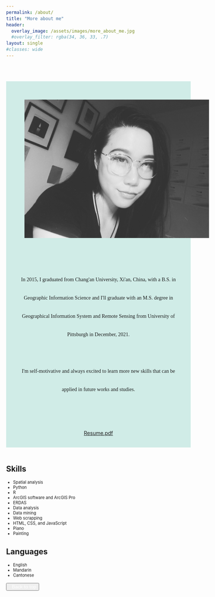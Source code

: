 ```yaml
---
permalink: /about/
title: "More about me"
header:
  overlay_image: /assets/images/more_about_me.jpg
  #overlay_filter: rgba(34, 36, 33, .7)
layout: single
#classes: wide
---
```

<br><br>
<div style="background-color:#D0ECE7;">
    <img src="/assets/images/bio-photo3.jpg" style="padding:10%">
    <p style="font-family:Garamond;font-size:100%;text-align:center;line-height:50px;margin-top:35px;margin-bottom:35px; margin-left:35px; margin-right:35px">In 2015, I graduated from Chang'an University, Xi'an, China, with a B.S. in Geographic Information Science and I'll graduate with an M.S. degree in Geographical Information System and Remote Sensing from University of Pittsburgh in December, 2021.<br><br>I'm self-motivative and always excited to learn more new skills that can be applied in future works and studies.<br><br></p>
    <p style="text-align:center">
        <a href="/assets/Resume_ShangbinTANG_version20250512.pdf" class="btn btn--primary" target='_blank'> Resume.pdf</a>
    </p><br>
</div>
<br>
<h2>Skills</h2>
<ul style="font-size:80%">
    <li>Spatial analysis</li>
    <li>Python</li>
    <li>R</li>
    <li>ArcGIS software and ArcGIS Pro</li>
    <li>ERDAS</li>
    <li>Data analysis</li>
    <li>Data mining</li>
    <li>Web scrapping</li>
    <li>HTML, CSS, and JavaScript</li>
    <li>Piano</li>
    <li>Painting</li>
</ul>

<h2> Languages</h2>
<ul style="font-size:80%">
    <li>English</li>
    <li>Mandarin</li>
    <li>Cantonese</li>
</ul>

<button class='btn btn--primary' id="btt"><i class="fas fa-angle-up"></i><a href="#page-title" style="text-decoration: none;color: white;">&nbsp;&nbsp;Back to top</a></button>